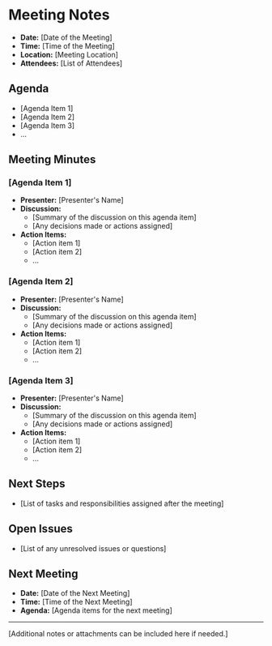 # Meeting Notes

- **Date:** [Date of the Meeting]
- **Time:** [Time of the Meeting]
- **Location:** [Meeting Location]
- **Attendees:** [List of Attendees]

## Agenda

- [Agenda Item 1]
- [Agenda Item 2]
- [Agenda Item 3]
- ...

## Meeting Minutes

### [Agenda Item 1]

- **Presenter:** [Presenter's Name]
- **Discussion:**
  - [Summary of the discussion on this agenda item]
  - [Any decisions made or actions assigned]
- **Action Items:**
  - [Action item 1]
  - [Action item 2]
  - ...

### [Agenda Item 2]

- **Presenter:** [Presenter's Name]
- **Discussion:**
  - [Summary of the discussion on this agenda item]
  - [Any decisions made or actions assigned]
- **Action Items:**
  - [Action item 1]
  - [Action item 2]
  - ...

### [Agenda Item 3]

- **Presenter:** [Presenter's Name]
- **Discussion:**
  - [Summary of the discussion on this agenda item]
  - [Any decisions made or actions assigned]
- **Action Items:**
  - [Action item 1]
  - [Action item 2]
  - ...

## Next Steps

- [List of tasks and responsibilities assigned after the meeting]

## Open Issues

- [List of any unresolved issues or questions]

## Next Meeting

- **Date:** [Date of the Next Meeting]
- **Time:** [Time of the Next Meeting]
- **Agenda:** [Agenda items for the next meeting]

---

[Additional notes or attachments can be included here if needed.]

